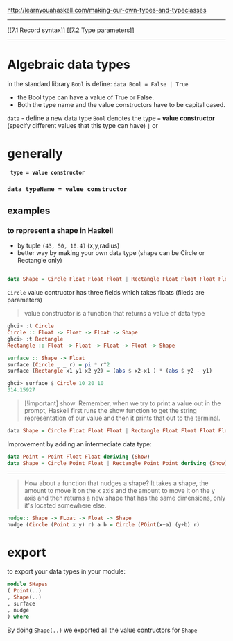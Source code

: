 http://learnyouahaskell.com/making-our-own-types-and-typeclasses

------
[[7.1 Record syntax]]
[[7.2 Type parameters]]


-------
# Algebraic data types
in the standard library `Bool` is  define:
`data Bool = False | True` 
- the Bool type can have a value of True or False. 
- Both the type name and the value constructors have to be capital cased.

`data` - define a new data type
`Bool` denotes the type
` = ` **value constructor** (specify different values that this type can have)
` | ` or


# generally
#### ` type = value constructor`
### `data typeName = value constructor`



## examples
### to represent a shape in Haskell
- by tuple  `(43, 50, 10.4)` (x,y,radius)
- better way by making your own data type (shape can be Circle or Rectangle only)
```haskell

data Shape = Circle Float Float Float | Rectangle Float Float Float Float
```

`Circle` value contructor has three fields which takes  floats
(fileds are parameters)
> value constructor is a function that returns a value of data type

```haskell
ghci> :t Circle  
Circle :: Float -> Float -> Float -> Shape  
ghci> :t Rectangle  
Rectangle :: Float -> Float -> Float -> Float -> Shape
```
```haskell
surface :: Shape -> Float
surface (Circle _ _ r) = pi * r^2
surface (Rectangle x1 y1 x2 y2) = (abs $ x2-x1 ) * (abs $ y2 - y1)

ghci> surface $ Circle 10 20 10
314.15927

```


> [!important] show
>  Remember, when we try to print a value out in the prompt, Haskell first runs the show function to get the string representation of our value and then it prints that out to the terminal.

```haskell
data Shape = Circle Float Float Float | Rectangle Float Float Float Float deriving (Show)
```

Improvement by adding an intermediate data type:
```haskell
data Point = Point Float Float deriving (Show)
data Shape = Circle Point Float | Rectangle Point Point deriving (Show)
```

----
> How about a function that nudges a shape? It takes a shape, the amount to move it on the x axis and the amount to move it on the y axis and then returns a new shape that has the same dimensions, only it's located somewhere else.

```haskell
nudge:: Shape -> FLoat -> Float -> Shape
nudge (Circle (Point x y) r) a b = Circle (POint(x+a) (y+b) r)
```

# export
to export your data types in your module:
```haskell
module SHapes
( Point(..)
, Shape(..)
, surface
, nudge
) where
```

By doing `Shape(..)` we exported all the value contructors for `Shape`


